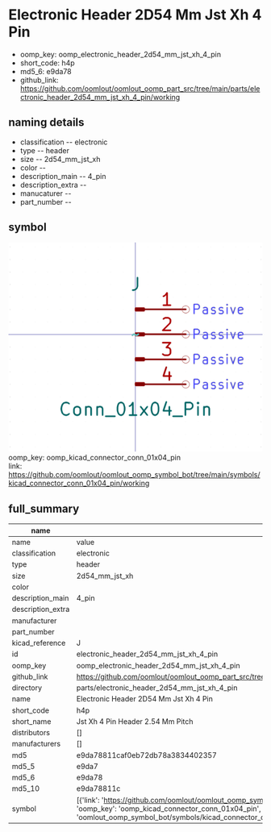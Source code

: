 # Electronic Header 2D54 Mm Jst Xh 4 Pin

  
* oomp_key: oomp_electronic_header_2d54_mm_jst_xh_4_pin 
* short_code: h4p
* md5_6: e9da78  
* github_link: https://github.com/oomlout/oomlout_oomp_part_src/tree/main/parts/electronic_header_2d54_mm_jst_xh_4_pin/working  
## naming details
* classification -- electronic
* type -- header
* size -- 2d54_mm_jst_xh
* color -- 
* description_main -- 4_pin
* description_extra -- 
* manucaturer -- 
* part_number -- 



## symbol

![](symbol/0/working/working_600.png)  
oomp_key: oomp_kicad_connector_conn_01x04_pin  
link: https://github.com/oomlout/oomlout_oomp_symbol_bot/tree/main/symbols/kicad_connector_conn_01x04_pin/working  


## full_summary
| name | value | 
| --- | --- | 
| name | value | 
| classification | electronic | 
| type | header | 
| size | 2d54_mm_jst_xh | 
| color |  | 
| description_main | 4_pin | 
| description_extra |  | 
| manufacturer |  | 
| part_number |  | 
| kicad_reference | J | 
| id | electronic_header_2d54_mm_jst_xh_4_pin | 
| oomp_key | oomp_electronic_header_2d54_mm_jst_xh_4_pin | 
| github_link | https://github.com/oomlout/oomlout_oomp_part_src/tree/main/parts/electronic_header_2d54_mm_jst_xh_4_pin/working | 
| directory | parts/electronic_header_2d54_mm_jst_xh_4_pin | 
| name | Electronic Header 2D54 Mm Jst Xh 4 Pin | 
| short_code | h4p | 
| short_name | Jst Xh 4 Pin Header 2.54 Mm Pitch | 
| distributors | [] | 
| manufacturers | [] | 
| md5 | e9da78811caf0eb72db78a3834402357 | 
| md5_5 | e9da7 | 
| md5_6 | e9da78 | 
| md5_10 | e9da78811c | 
| symbol | [{'link': 'https://github.com/oomlout/oomlout_oomp_symbol_bot/tree/main/symbols/kicad_connector_conn_01x04_pin', 'oomp_key': 'oomp_kicad_connector_conn_01x04_pin', 'directory': 'oomlout_oomp_symbol_bot/symbols/kicad_connector_conn_01x04_pin//working/working.kicad_sym'}] | 
